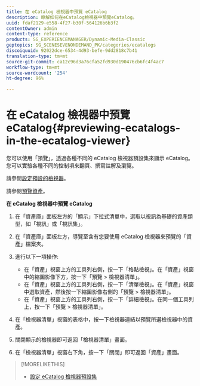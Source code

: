 ```yaml
---
title: 在 eCatalog 檢視器中預覽 eCatalog
description: 瞭解如何在eCatalog檢視器中預覽eCatalog。
uuid: fdaf2129-e558-4f27-b30f-564126b6b3f2
contentOwner: admin
content-type: reference
products: SG_EXPERIENCEMANAGER/Dynamic-Media-Classic
geptopics: SG_SCENESEVENONDEMAND_PK/categories/ecatalogs
discoiquuid: 92022dce-6534-4d93-befe-9dd2818c7b41
translation-type: tm+mt
source-git-commit: ca12c96d3a76cfa52fd930d190476cb6fc4f4ac7
workflow-type: tm+mt
source-wordcount: '254'
ht-degree: 96%

---
```



# 在 eCatalog 檢視器中預覽 eCatalog{#previewing-ecatalogs-in-the-ecatalog-viewer}

您可以使用「預覽」，透過各種不同的 eCatalog 檢視器預設集來顯示 eCatalog。您可以實驗各種不同的控制項來翻頁、撰寫註解及瀏覽。

請參閱[設定預設的檢視器](application-setup.md#configuring_default_viewers)。

請參閱[預覽資產](previewing-asset.md#previewing_an_asset)。

**在 eCatalog 檢視器中預覽 eCatalog**

1. 在「資產庫」面板左方的「顯示」下拉式清單中，選取以視訊為基礎的資產類型，如「視訊」或「視訊集」。
1. 在「資產庫」面板左方，導覽至含有您要使用 eCatalog 檢視器來預覽的「資產」檔案夾。
1. 進行以下一項操作:

   * 在「資產」視窗上方的工具列右側，按一下「格點檢視」。在「資產」視窗中的縮圖影像下方，按一下「預覽 > 檢視器清單」。
   * 在「資產」視窗上方的工具列右側，按一下「清單檢視」。在「資產」視窗中選取資產，然後按一下縮圖影像右側的「預覽 > 檢視器清單」。
   * 在「資產」視窗上方的工具列右側，按一下「詳細檢視」。在同一個工具列上，按一下「預覽 > 檢視器清單」。

1. 在「檢視器清單」視窗的表格中，按一下檢視器連結以預覽所選檢視器中的資產。
1. 關閉顯示的檢視器即可返回「檢視器清單」畫面。
1. 在「檢視器清單」視窗右下角，按一下「關閉」即可返回「資產」畫面。

>[!MORELIKETHIS]
>
>* [設定 eCatalog 檢視器預設集](setting-ecatalog-viewer-presets.md#setting_up_ecatalog_viewer_presets)

